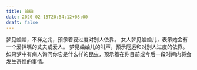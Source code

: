 ```yaml
---
title: 蛐蛐
date: 2020-02-15T20:54:12+08:00
draft: false
---
```


梦见蛐蛐，不祥之兆，预示着要过度对别人依靠。
女人梦见蛐蛐儿，表示她会有一个爱拌嘴的丈夫或爱人。
梦见蛐蛐儿的叫声，预示厄运和对别人过度的依靠。
如果梦中有病人询问你它是什么样的昆虫，预示着在你目前或今后一段时间内将会发生奇怪的事情。
